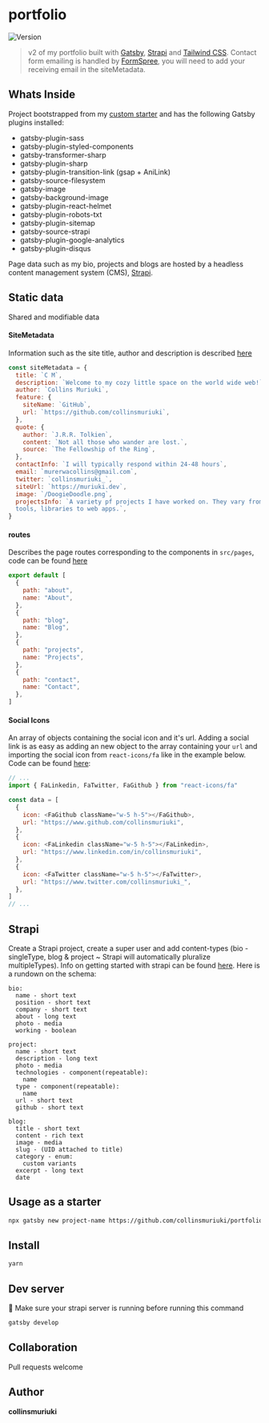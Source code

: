 # portfolio
<p>
  <img alt="Version" src="https://img.shields.io/badge/version-2.0.0-blue.svg?cacheSeconds=2592000" />
</p>

> v2 of my portfolio built with [Gatsby](https://gatsbyjs.org/), [Strapi](https://strapi.io) and [Tailwind CSS](https://tailwindcss.com/). Contact form emailing is handled by [FormSpree](https://formspree.io/), you will need to add your receiving email in the siteMetadata.

## Whats Inside

Project bootstrapped from my [custom starter](https://github.com/collinsmuriuki/my-gatsby-starter) and has the following Gatsby plugins installed:
* gatsby-plugin-sass
* gatsby-plugin-styled-components
* gatsby-transformer-sharp
* gatsby-plugin-sharp
* gatsby-plugin-transition-link (gsap + AniLink)
* gatsby-source-filesystem
* gatsby-image
* gatsby-background-image
* gatsby-plugin-react-helmet
* gatsby-plugin-robots-txt
* gatsby-plugin-sitemap
* gatsby-source-strapi
* gatsby-plugin-google-analytics
* gatsby-plugin-disqus

Page data such as my bio, projects and blogs are hosted by a headless content management system (CMS), [Strapi](https://strapi.io).

## Static data
Shared and modifiable data

#### SiteMetadata
Information such as the site title, author and description is described [here](https://github.com/collinsmuriuki/portfolio/blob/master/gatsby-config.js)

```js
const siteMetadata = {
  title: `C M`,
  description: `Welcome to my cozy little space on the world wide web!`,
  author: `Collins Muriuki`,
  feature: {
    siteName: `GitHub`,
    url: `https://github.com/collinsmuriuki`,
  },
  quote: {
    author: `J.R.R. Tolkien`,
    content: `Not all those who wander are lost.`,
    source: `The Fellowship of the Ring`,
  },
  contactInfo: `I will typically respond within 24-48 hours`,
  email: `murerwacollins@gmail.com`,
  twitter: `collinsmuriuki_`,
  siteUrl: `https://muriuki.dev`,
  image: `/DoogieDoodle.png`,
  projectsInfo: `A variety pf projects I have worked on. They vary from command-line
  tools, libraries to web apps.`,
}
```

#### routes
Describes the page routes corresponding to the components in `src/pages`, code can be found [here](https://github.com/collinsmuriuki/portfolio/blob/master/src/constants/routes.js)

```js
export default [
  {
    path: "about",
    name: "About",
  },
  {
    path: "blog",
    name: "Blog",
  },
  {
    path: "projects",
    name: "Projects",
  },
  {
    path: "contact",
    name: "Contact",
  },
]
```

#### Social Icons
An array of objects containing the social icon and it's url. Adding a social link is as easy as adding an new object to the array containing your `url` and importing the social icon from `react-icons/fa` like in the example below. Code can be found [here](https://github.com/collinsmuriuki/portfolio/blob/master/src/constants/socials.js):

```js
// ...
import { FaLinkedin, FaTwitter, FaGithub } from "react-icons/fa"

const data = [
  {
    icon: <FaGithub className="w-5 h-5"></FaGithub>,
    url: "https://www.github.com/collinsmuriuki",
  },
  {
    icon: <FaLinkedin className="w-5 h-5"></FaLinkedin>,
    url: "https://www.linkedin.com/in/collinsmuriuki",
  },
  {
    icon: <FaTwitter className="w-5 h-5"></FaTwitter>,
    url: "https://www.twitter.com/collinsmuriuki_",
  },
]
// ...
```

## Strapi
Create a Strapi project, create a super user and add content-types (bio - singleType, blog & project ~ Strapi will automatically pluralize multipleTypes). Info on getting started with strapi can be found [here](https://strapi.io/documentation/v3.x/getting-started/quick-start.html#_1-install-strapi-and-create-a-new-project).
Here is a rundown on the schema:
```
bio:
  name - short text 
  position - short text
  company - short text
  about - long text
  photo - media
  working - boolean

project:
  name - short text
  description - long text
  photo - media
  technologies - component(repeatable):
    name
  type - component(repeatable):
    name
  url - short text
  github - short text

blog:
  title - short text
  content - rich text
  image - media
  slug - (UID attached to title)
  category - enum:
    custom variants
  excerpt - long text
  date
```

## Usage as a starter

```sh
npx gatsby new project-name https://github.com/collinsmuriuki/portfolio
```

## Install

```sh
yarn
```

## Dev server

🚨 Make sure your strapi server is running  before running this command

```sh
gatsby develop
```

## Collaboration
Pull requests welcome

## Author

**collinsmuriuki**